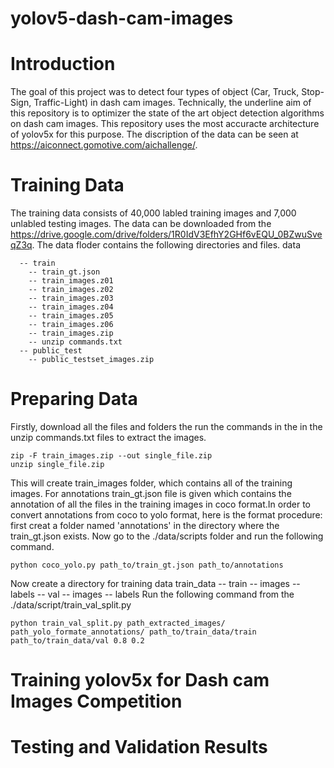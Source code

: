 # yolov5-dash-cam-images
# Introduction
The goal of this project was to detect four types of object (Car, Truck, Stop-Sign, Traffic-Light) in dash cam images. Technically, the underline aim of this repository is to optimizer the state of the art object detection algorithms on dash cam images. This repository uses the most accuracte architecture of yolov5x for this purpose. The discription of the data can be seen at https://aiconnect.gomotive.com/aichallenge/. 
# Training Data
The training data consists of 40,000 labled training images and 7,000 unlabled testing images. The data can be downloaded from the https://drive.google.com/drive/folders/1R0IdV3EfhY2GHf6vEQU_0BZwuSveqZ3q. The data floder contains the following directories and files.
data
```
  -- train
    -- train_gt.json
    -- train_images.z01
    -- train_images.z02
    -- train_images.z03
    -- train_images.z04
    -- train_images.z05
    -- train_images.z06
    -- train_images.zip
    -- unzip commands.txt
  -- public_test
    -- public_testset_images.zip
```
# Preparing Data
Firstly, download all the files and folders the run the commands in the  in the unzip commands.txt files to extract the images.

```
zip -F train_images.zip --out single_file.zip
unzip single_file.zip

```

This will create train_images folder, which contains all of the training images. 
For annotations train_gt.json file is given which contains the annotation of all the files in the training images in coco format.In order to convert annotations from coco to yolo format, here is the format procedure:
first creat a folder named 'annotations' in the directory where the train_gt.json exists. Now go to the ./data/scripts folder and run the following command.
```
python coco_yolo.py path_to/train_gt.json path_to/annotations

```
Now create a directory for training data
  train_data
    -- train
      -- images
      -- labels
    -- val
      -- images
      -- labels
Run the following command from the ./data/script/train_val_split.py
```
python train_val_split.py path_extracted_images/ path_yolo_formate_annotations/ path_to/train_data/train path_to/train_data/val 0.8 0.2
```


# Training yolov5x for Dash cam Images Competition
# Testing and Validation Results
